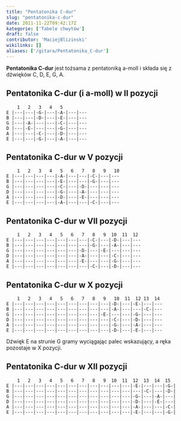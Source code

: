 ```yaml
---
title: "Pentatonika C-dur"
slug: "pentatonika-c-dur"
date: 2011-11-22T09:42:17Z
kategorie: ['Tabele chwytów']
draft: false
contributor: 'MaciejBlizinski'
wikilinks: []
aliases: ['/gitara/Pentatonika_C-dur']
---
```

**Pentatonika C-dur** jest tożsama z pentatoniką a-moll i składa się z
dźwięków C, D, E, G, A.

## Pentatonika C-dur (i a-moll) w II pozycji


```
    1   2   3   4   5
E |---|---|-G-|---|-A-|---|---
B |---|---|-D-|---|-E-|---|---
G |---|-A-|---|---|-C-|---|---
D |---|-E-|---|---|-G-|---|---
A |---|---|-C-|---|-D-|---|---
E |---|---|-G-|---|-A-|---|---
```


## Pentatonika C-dur w V pozycji


```
    1   2   3   4   5   6   7   8   9   10
E |---|---|---|---|-A-|---|---|-C-|---|---
B |---|---|---|---|-E-|---|---|-G-|---|---
G |---|---|---|---|-C-|---|-D-|---|---|---
D |---|---|---|---|-G-|---|-A-|---|---|---
A |---|---|---|---|-D-|---|-E-|---|---|---
E |---|---|---|---|-A-|---|---|-C-|---|---
```


## Pentatonika C-dur w VII pozycji


```
    1   2   3   4   5   6   7   8   9  10  11  12
E |---|---|---|---|---|---|---|-C-|---|-D-|---|---
B |---|---|---|---|---|---|---|-G-|---|-A-|---|---
G |---|---|---|---|---|---|-D-|---|-E-|---|---|---
D |---|---|---|---|---|---|-A-|---|---|-C-|---|---
A |---|---|---|---|---|---|-E-|---|---|-G-|---|---
E |---|---|---|---|---|---|---|-C-|---|-D-|---|---
```


## Pentatonika C-dur w X pozycji


```
    1   2   3   4   5   6   7   8   9   10  11  12 13  14 
E |---|---|---|---|---|---|---|---|---|-D-|---|-E-|---|---
B |---|---|---|---|---|---|---|---|---|-A-|---|---|-C-|---
G |---|---|---|---|---|---|---|---|-E-|---|---|-G-|---|---
D |---|---|---|---|---|---|---|---|---|-C-|---|-D-|---|---
A |---|---|---|---|---|---|---|---|---|-G-|---|-A-|---|---
E |---|---|---|---|---|---|---|---|---|-D-|---|-E-|---|---
```


Dźwięk E na strunie G gramy wyciągając palec wskazujący, a ręka
pozostaje w X pozycji.

## Pentatonika C-dur w XII pozycji


```
    1   2   3   4   5   6   7   8   9  10  11  12  13  14  15
E |---|---|---|---|---|---|---|---|---|---|---|-E-|---|---|-G-|
B |---|---|---|---|---|---|---|---|---|---|---|---|-C-|---|-D-|
G |---|---|---|---|---|---|---|---|---|---|---|-G-|---|-A-|---|
D |---|---|---|---|---|---|---|---|---|---|---|-D-|---|-E-|---|
A |---|---|---|---|---|---|---|---|---|---|---|-A-|---|---|-C-|
E |---|---|---|---|---|---|---|---|---|---|---|-E-|---|---|-G-|
```


